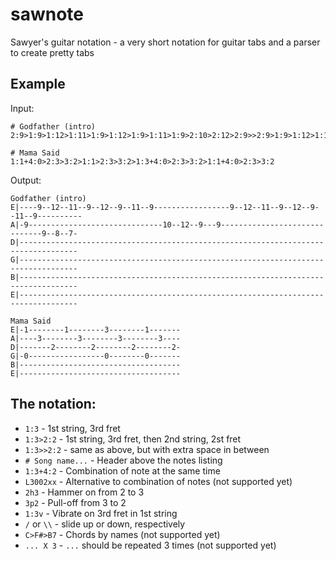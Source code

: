 # sawnote

Sawyer's guitar notation - a very short notation for guitar tabs and a parser to create pretty tabs

## Example

Input:

```
# Godfather (intro)
2:9>1:9>1:12>1:11>1:9>1:12>1:9>1:11>1:9>2:10>2:12>2:9>>2:9>1:9>1:12>1:11>1:9>1:12>1:9>1:11>1:9>2:9>2:8>2:7

# Mama Said
1:1+4:0>2:3>3:2>1:1>2:3>3:2>1:3+4:0>2:3>3:2>1:1+4:0>2:3>3:2
```

Output:

```
Godfather (intro)
E|----9--12--11--9--12--9--11--9-----------------9--12--11--9--12--9--11--9----------
A|-9------------------------------10--12--9---9------------------------------9--8--7-
D|-----------------------------------------------------------------------------------
G|-----------------------------------------------------------------------------------
B|-----------------------------------------------------------------------------------
E|-----------------------------------------------------------------------------------

Mama Said
E|-1--------1--------3--------1-------
A|----3--------3--------3--------3----
D|-------2--------2--------2--------2-
G|-0-----------------0--------0-------
B|------------------------------------
E|------------------------------------
```

## The notation:

* `1:3` - 1st string, 3rd fret
* `1:3>2:2` - 1st string, 3rd fret, then 2nd string, 2st fret
* `1:3>>2:2` - same as above, but with extra space in between
* `# Song name...` - Header above the notes listing
* `1:3+4:2` - Combination of note at the same time
* `L3002xx` - Alternative to combination of notes (not supported yet)
* `2h3` - Hammer on from 2 to 3
* `3p2` - Pull-off from 3 to 2
* `1:3v` - Vibrate on 3rd fret in 1st string
* `/` or `\\` - slide up or down, respectively
* `C>F#>B7` - Chords by names (not supported yet)
* `... X 3` - `...` should be repeated 3 times (not supported yet)
